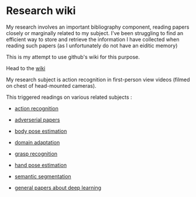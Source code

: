 Research wiki
=============

My research involves an important bibliography component, reading papers closely or marginally related to my subject.
I've been struggling to find an efficient way to store and retrieve the information I have collected when reading such papers (as I unfortunately do not have an eiditic memory)

This is my attempt to use github's wiki for this purpose.

Head to the [wiki](https://github.com/hassony2/inria/wiki)

My research subject is action recognition in first-person view videos (filmed on chest of head-mounted cameras).

This triggered readings on various related subjects :



- [action recognition](https://github.com/hassony2/inria/wiki/action-papers)
- [adverserial papers](https://github.com/hassony2/inria/wiki/adverserial-papers)
- [body pose estimation](https://github.com/hassony2/inria/wiki/body-papers)
- [domain adaptation](https://github.com/hassony2/inria/wiki/domain-adaptation-papers)
- [grasp recognition](https://github.com/hassony2/inria/wiki/grasp-papers)
- [hand pose estimation](https://github.com/hassony2/inria/wiki/hand-papers)
- [semantic segmentation](https://github.com/hassony2/inria/wiki/segmentation-papers)


- [general papers about deep learning](https://github.com/hassony2/inria/wiki/deep-learning-papers)
